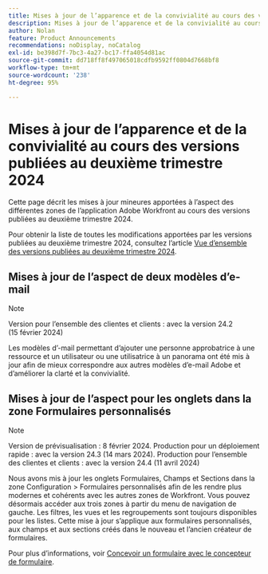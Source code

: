 ```yaml
---
title: Mises à jour de l’apparence et de la convivialité au cours des versions publiées au deuxième trimestre 2024
description: Mises à jour de l’apparence et de la convivialité au cours des versions publiées au deuxième trimestre 2024
author: Nolan
feature: Product Announcements
recommendations: noDisplay, noCatalog
exl-id: be398d7f-7bc3-4a27-bc17-ffa4054d81ac
source-git-commit: dd718ff8f497065018cdfb9592ff0804d7668bf8
workflow-type: tm+mt
source-wordcount: '238'
ht-degree: 95%

---
```


# Mises à jour de l’apparence et de la convivialité au cours des versions publiées au deuxième trimestre 2024

Cette page décrit les mises à jour mineures apportées à l’aspect des différentes zones de l’application Adobe Workfront au cours des versions publiées au deuxième trimestre 2024.

Pour obtenir la liste de toutes les modifications apportées par les versions publiées au deuxième trimestre 2024, consultez l’article [Vue d’ensemble des versions publiées au deuxième trimestre 2024](/help/quicksilver/product-announcements/product-releases/24-q2-release-activity/24-q2-release-overview.md).

## Mises à jour de l’aspect de deux modèles d’e-mail

>[!NOTE]
>
>Version pour l’ensemble des clientes et clients : avec la version 24.2 (15 février 2024)

Les modèles d’-mail permettant d’ajouter une personne approbatrice à une ressource et un utilisateur ou une utilisatrice à un panorama ont été mis à jour afin de mieux correspondre aux autres modèles d’e-mail Adobe et d’améliorer la clarté et la convivialité.

## Mises à jour de l’aspect pour les onglets dans la zone Formulaires personnalisés

>[!NOTE]
>
>Version de prévisualisation : 8 février 2024. Production pour un déploiement rapide : avec la version 24.3 (14 mars 2024). Production pour l’ensemble des clientes et clients : avec la version 24.4 (11 avril 2024)

Nous avons mis à jour les onglets Formulaires, Champs et Sections dans la zone Configuration > Formulaires personnalisés afin de les rendre plus modernes et cohérents avec les autres zones de Workfront. Vous pouvez désormais accéder aux trois zones à partir du menu de navigation de gauche. Les filtres, les vues et les regroupements sont toujours disponibles pour les listes. Cette mise à jour s’applique aux formulaires personnalisés, aux champs et aux sections créés dans le nouveau et l’ancien créateur de formulaires.

Pour plus d’informations, voir [Concevoir un formulaire avec le concepteur de formulaire](/help/quicksilver/administration-and-setup/customize-workfront/create-manage-custom-forms/form-designer/design-a-form/design-a-form.md).
